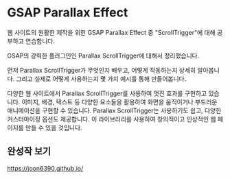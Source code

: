 # GSAP Parallax Effect 
웹 사이트의 원활한 제작을 위한 GSAP Parallax Effect 중 "ScrollTrigger"에 대해 공부하고 연습합니다.

GSAP의 강력한 플러그인인 Parallax ScrollTrigger에 대해서 정리했습니다. 

먼저 Parallax ScrollTrigger가 무엇인지 배우고, 어떻게 작동하는지 상세히 알아봅니다.
그리고 실제로 어떻게 사용하는지 몇 가지 예시를 통해 만들어봅니다.

다양한 웹 사이트에서 Parallax ScrollTrigger를 사용하여 멋진 효과를 구현하고 있습니다. 
이미지, 배경, 텍스트 등 다양한 요소들을 활용하여 화면을 움직이거나 부드러운 애니메이션을 구현할 수 있습니다.
Parallax ScrollTrigger는 사용하기도 쉽고, 다양한 커스터마이징 옵션도 제공합니다. 
이 라이브러리를 사용하여 창의적이고 인상적인 웹 페이지를 만들 수 있을 것입니다.

## 완성작 보기
https://joon6390.github.io/


